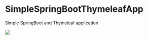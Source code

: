 # SimpleSpringBootThymeleafApp

Simple SpringBoot and  Thymeleaf  application 

![](https://pbs.twimg.com/media/FVShyQ5XsAEn7a6?format=png&name=large)
























































